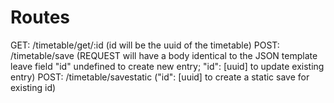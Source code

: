 # Routes

GET: /timetable/get/:id (id will be the uuid of the timetable)
POST: /timetable/save (REQUEST will have a body identical to the JSON template leave field "id" undefined to create new entry; "id": [uuid] to update existing entry)
POST: /timetable/savestatic ("id": [uuid] to create a static save for existing id)

